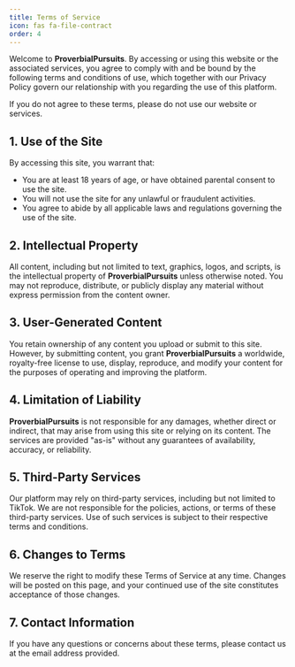 ```yaml
---
title: Terms of Service
icon: fas fa-file-contract
order: 4
---
```


Welcome to **ProverbialPursuits**. By accessing or using this website or the associated services, you agree to comply with and be bound by the following terms and conditions of use, which together with our Privacy Policy govern our relationship with you regarding the use of this platform.

If you do not agree to these terms, please do not use our website or services.

## 1. Use of the Site
By accessing this site, you warrant that:
- You are at least 18 years of age, or have obtained parental consent to use the site.
- You will not use the site for any unlawful or fraudulent activities.
- You agree to abide by all applicable laws and regulations governing the use of the site.

## 2. Intellectual Property
All content, including but not limited to text, graphics, logos, and scripts, is the intellectual property of **ProverbialPursuits** unless otherwise noted. You may not reproduce, distribute, or publicly display any material without express permission from the content owner.

## 3. User-Generated Content
You retain ownership of any content you upload or submit to this site. However, by submitting content, you grant **ProverbialPursuits** a worldwide, royalty-free license to use, display, reproduce, and modify your content for the purposes of operating and improving the platform.

## 4. Limitation of Liability
**ProverbialPursuits** is not responsible for any damages, whether direct or indirect, that may arise from using this site or relying on its content. The services are provided "as-is" without any guarantees of availability, accuracy, or reliability.

## 5. Third-Party Services
Our platform may rely on third-party services, including but not limited to TikTok. We are not responsible for the policies, actions, or terms of these third-party services. Use of such services is subject to their respective terms and conditions.

## 6. Changes to Terms
We reserve the right to modify these Terms of Service at any time. Changes will be posted on this page, and your continued use of the site constitutes acceptance of those changes.

## 7. Contact Information
If you have any questions or concerns about these terms, please contact us at the email address provided.
